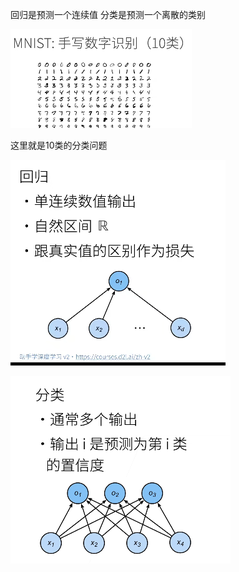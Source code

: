回归是预测一个连续值 分类是预测一个离散的类别

![image-20250406153918530](https://raw.githubusercontent.com/Xioaruan912/pic/main/image-20250406153918530.png)

这里就是10类的分类问题 

![image-20250406154042590](https://raw.githubusercontent.com/Xioaruan912/pic/main/image-20250406154042590.png)

![image-20250406154104899](https://raw.githubusercontent.com/Xioaruan912/pic/main/image-20250406154104899.png)